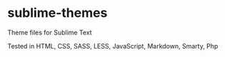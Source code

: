 sublime-themes
==============

Theme files for Sublime Text

Tested in HTML, CSS, SASS, LESS, JavaScript, Markdown, Smarty, Php
